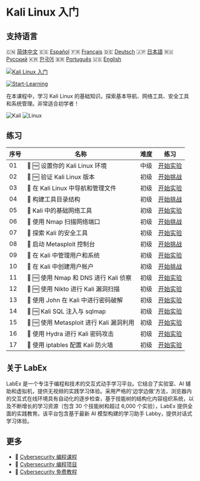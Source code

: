 # Kali Linux 入门

## 支持语言

🇨🇳 [简体中文](README_zh.md) 🇪🇸 [Español](README_es.md) 🇫🇷 [Français](README_fr.md) 🇩🇪 [Deutsch](README_de.md) 🇯🇵 [日本語](README_ja.md) 🇷🇺 [Русский](README_ru.md) 🇰🇷 [한국어](README_ko.md) 🇧🇷 [Português](README_pt.md) 🇺🇸 [English](README.md) 

[![Kali Linux 入门](https://cover-creator.labex.io/kali-linux-for-beginners.png?lang=zh)](https://labex.io/zh/courses/kali-linux-for-beginners)

[![Start-Learning](https://img.shields.io/badge/Start-Learning-whitesmoke?style=for-the-badge)](https://labex.io/zh/courses/kali-linux-for-beginners)

在本课程中，学习 Kali Linux 的基础知识。探索基本导航、网络工具、安全工具和系统管理。非常适合初学者！

![Kali](https://img.shields.io/badge/Kali-whitesmoke?style=for-the-badge&logo=kali)
![Linux](https://img.shields.io/badge/Linux-whitesmoke?style=for-the-badge&logo=linux)


## 练习

|   序号 | 名称                                     | 难度   | 练习                                                                                                                       |
|--------|------------------------------------------|--------|----------------------------------------------------------------------------------------------------------------------------|
|     01 | 📖 🆓 设置你的 Kali Linux 环境           | 中级   | <a target='_blank' href='https://labex.io/zh/tutorials/kali-setting-up-your-kali-linux-environment-552195'>开始实验</a>    |
|     02 | 🎯 🆓 验证 Kali Linux 版本               | 初级   | <a target='_blank' href='https://labex.io/zh/tutorials/kali-verify-kali-linux-version-552268'>开始挑战</a>                 |
|     03 | 📖  在 Kali Linux 中导航和管理文件       | 初级   | <a target='_blank' href='https://labex.io/zh/tutorials/kali-navigating-and-managing-files-in-kali-552194'>开始实验</a>     |
|     04 | 🎯  构建工具目录结构                     | 初级   | <a target='_blank' href='https://labex.io/zh/tutorials/kali-build-tool-directory-structure-552274'>开始挑战</a>            |
|     05 | 📖  Kali 中的基础网络工具                | 初级   | <a target='_blank' href='https://labex.io/zh/tutorials/kali-basic-networking-tools-in-kali-552191'>开始实验</a>            |
|     06 | 🎯  使用 Nmap 扫描网络端口               | 初级   | <a target='_blank' href='https://labex.io/zh/tutorials/kali-scan-network-ports-with-nmap-552280'>开始挑战</a>              |
|     07 | 📖  探索 Kali 的安全工具                 | 初级   | <a target='_blank' href='https://labex.io/zh/tutorials/kali-exploring-kali-s-security-tools-552192'>开始实验</a>           |
|     08 | 🎯  启动 Metasploit 控制台               | 初级   | <a target='_blank' href='https://labex.io/zh/tutorials/kali-start-metasploit-console-552287'>开始挑战</a>                  |
|     09 | 📖  在 Kali 中管理用户和系统             | 初级   | <a target='_blank' href='https://labex.io/zh/tutorials/kali-managing-users-and-system-in-kali-552193'>开始实验</a>         |
|     10 | 🎯  在 Kali 中创建用户帐户               | 初级   | <a target='_blank' href='https://labex.io/zh/tutorials/kali-create-user-account-in-kali-552291'>开始挑战</a>               |
|     11 | 📖 🆓 使用 Nmap 和 DNS 进行 Kali 侦察    | 初级   | <a target='_blank' href='https://labex.io/zh/tutorials/kali-kali-reconnaissance-with-nmap-and-dns-552298'>开始实验</a>     |
|     12 | 📖 🆓 使用 Nikto 进行 Kali 漏洞扫描      | 初级   | <a target='_blank' href='https://labex.io/zh/tutorials/kali-kali-vulnerability-scanning-with-nikto-552301'>开始实验</a>    |
|     13 | 📖  使用 John 在 Kali 中进行密码破解     | 初级   | <a target='_blank' href='https://labex.io/zh/tutorials/kali-kali-password-cracking-with-john-552297'>开始实验</a>          |
|     14 | 📖 🆓 Kali SQL 注入与 sqlmap             | 初级   | <a target='_blank' href='https://labex.io/zh/tutorials/kali-kali-sql-injection-with-sqlmap-552300'>开始实验</a>            |
|     15 | 📖 🆓 使用 Metasploit 进行 Kali 漏洞利用 | 初级   | <a target='_blank' href='https://labex.io/zh/tutorials/kali-kali-exploitation-with-metasploit-552293'>开始实验</a>         |
|     16 | 📖  使用 Hydra 进行 Kali 密码攻击        | 初级   | <a target='_blank' href='https://labex.io/zh/tutorials/kali-kali-password-attacks-with-hydra-552296'>开始实验</a>          |
|     17 | 📖  使用 iptables 配置 Kali 防火墙       | 初级   | <a target='_blank' href='https://labex.io/zh/tutorials/kali-kali-firewall-configuration-with-iptables-552294'>开始实验</a> |

## 关于 LabEx

LabEx 是一个专注于编程和技术的交互式动手学习平台。它结合了实验室、AI 辅助和虚拟机，提供无视频的实践学习体验。采用严格的'边学边做'方法，浏览器内的交互式在线环境具有自动化的逐步检查，基于技能树的结构化内容组织系统，以及不断增长的学习资源（包含 30 个技能树和超过 6,000 个实验），LabEx 提供全面的实践教育。该平台包含基于最新 AI 模型构建的学习助手 Labby，提供对话式学习体验。

## 更多

- 🔗 [Cybersecurity 编程课程](https://github.com/labex-labs/awesome-programming-courses)
- 🔗 [Cybersecurity 编程项目](https://github.com/labex-labs/awesome-programming-projects)
- 🔗 [Cybersecurity 免费教程](https://github.com/labex-labs/cybersecurity-free-tutorials)

